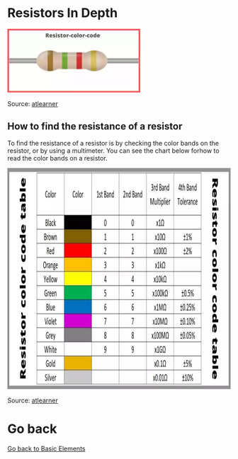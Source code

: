# Resistors In Depth

<img src="../../assets/Resistor.jpg" width="300px">

Source: [atlearner](https://www.atlearner.com/2019/07/Resistor-color-code.html)

## How to find the resistance of a resistor 

To find the resistance of a resistor is by checking the color bands on the resistor, or by using a multimeter. You can see the chart below forhow to read the color bands on a resistor.

<img src="../../assets/ResistorColorCode.jpg"  max-width="300px" height="500px">

Source: [atlearner](https://www.atlearner.com/2019/07/Resistor-color-code.html)

# Go back
[Go back to Basic Elements](../Basic-Elements.md)